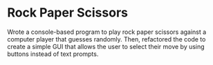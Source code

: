 # Rock Paper Scissors
Wrote a console-based program to play rock paper scissors against a computer player that guesses randomly.
Then, refactored the code to create a simple GUI that allows the user to select their move by using buttons
instead of text prompts.